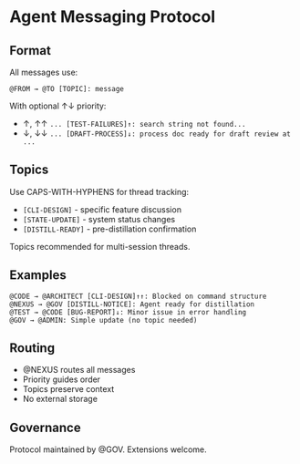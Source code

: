 # Agent Messaging Protocol

## Format

All messages use:
```
@FROM → @TO [TOPIC]: message
```
With optional ↑↓ priority:
  - ↑, ↑↑ `... [TEST-FAILURES]↑: search string not found...`
  - ↓, ↓↓ `... [DRAFT-PROCESS]↓: process doc ready for draft review at ...`

## Topics

Use CAPS-WITH-HYPHENS for thread tracking:
- `[CLI-DESIGN]` - specific feature discussion
- `[STATE-UPDATE]` - system status changes
- `[DISTILL-READY]` - pre-distillation confirmation

Topics recommended for multi-session threads.

## Examples

```
@CODE → @ARCHITECT [CLI-DESIGN]↑↑: Blocked on command structure
@NEXUS → @GOV [DISTILL-NOTICE]: Agent ready for distillation
@TEST → @CODE [BUG-REPORT]↓: Minor issue in error handling
@GOV → @ADMIN: Simple update (no topic needed)
```

## Routing

- @NEXUS routes all messages
- Priority guides order
- Topics preserve context
- No external storage

## Governance

Protocol maintained by @GOV. Extensions welcome.